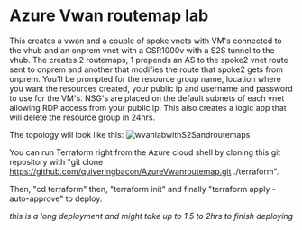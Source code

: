 # Azure Vwan routemap lab

This creates a vwan and a couple of spoke vnets with VM's connected to the vhub and an onprem vnet with a CSR1000v with a S2S tunnel to the vhub. The creates 2 routemaps, 1 prepends an AS to the spoke2 vnet route sent to onprem and another that modifies the route that spoke2 gets from onprem. You'll be prompted for the resource group name, location where you want the resources created, your public ip and username and password to use for the VM's. NSG's are placed on the default subnets of each vnet allowing RDP access from your public ip. This also creates a logic app that will delete the resource group in 24hrs.

The topology will look like this:
![wvanlabwithS2Sandroutemaps](https://github.com/quiveringbacon/AzureVwanroutemaplab/assets/128983862/5f119e85-e907-477e-9ded-16d1cd06f503)

You can run Terraform right from the Azure cloud shell by cloning this git repository with "git clone https://github.com/quiveringbacon/AzureVwanroutemap.git ./terraform".

Then, "cd terraform" then, "terraform init" and finally "terraform apply -auto-approve" to deploy.

*this is a long deployment and might take up to 1.5 to 2hrs to finish deploying*
